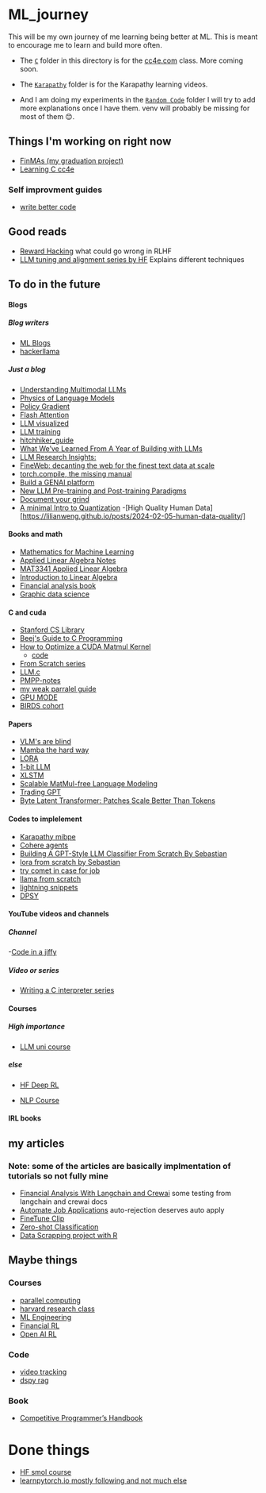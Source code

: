 # ML_journey
This will be my own journey of me learning being better at ML. This is meant to encourage me to learn and build more often.

* The [`C`](./C) folder in this directory is for the [cc4e.com](https://cc4e.com) class. More coming soon.

* The [`Karapathy`](./Karapathy) folder is for the Karapathy learning videos.

* And I am doing my experiments in the [`Random Code`](./random_code/) folder I will try to add more explanations once I have them. venv will probably be missing for most of them 😊.

## Things I'm working on right now
- [FinMAs (my graduation project)](https://github.com/KevorkSulahian/agentic-llm-for-better-results)
- [Learning C cc4e](https://www.cc4e.com/)



### Self improvment guides
- [write better code](https://marvelousmlops.substack.com/p/bridging-the-gap-converting-data)


## Good reads
- [Reward Hacking](https://lilianweng.github.io/posts/2024-11-28-reward-hacking/) what could go wrong in RLHF
- [LLM tuning and alignment series by HF](https://argilla.io/blog/mantisnlp-rlhf-part-8/) Explains different techniques

## To do in the future

#### Blogs
##### Blog writers
- [ML Blogs](https://cneuralnets.netlify.app/mlblogs)
- [hackerllama](https://osanseviero.github.io/hackerllama/blog/)

##### Just a blog
- [Understanding Multimodal LLMs](https://magazine.sebastianraschka.com/p/understanding-multimodal-llms)
- [Physics of Language Models](https://antaripasaha.notion.site/Physics-of-Language-Models-understanding-hidden-reasoning-process-1045314a563980c68566e4ecc1e32ef6)
- [Policy Gradient](https://lilianweng.github.io/posts/2018-04-08-policy-gradient/)
- [Flash Attention](https://benjaminwarner.dev/2023/08/16/flash-attention-compile)
- [LLM visualized](https://bbycroft.net/llm)
- [LLM training](https://rentry.org/llm-training)
- [hitchhiker_guide](https://osanseviero.github.io/hackerllama/blog/posts/hitchhiker_guide/)
- [What We’ve Learned From A Year of Building with LLMs](https://applied-llms.org/)
- [LLM Research Insights:](https://magazine.sebastianraschka.com/p/llm-research-insights-instruction?)
- [FineWeb: decanting the web for the finest text data at scale](https://huggingface.co/spaces/HuggingFaceFW/blogpost-fineweb-v1)
- [torch.compile, the missing manual](https://docs.google.com/document/d/1y5CRfMLdwEoF1nTk9q8qEu1mgMUuUtvhklPKJ2emLU8/edit?tab=t.0#heading=h.66t0x3z84jio)
- [Build a GENAI platform](https://huyenchip.com/2024/07/25/genai-platform.html)
- [New LLM Pre-training and Post-training Paradigms](https://magazine.sebastianraschka.com/p/new-llm-pre-training-and-post-training)
- [Document your grind](https://lelouch.dev/blog/august-2024/documenting-your-grind/)
- [A minimal Intro to Quantization](https://osanseviero.github.io/hackerllama/blog/posts/minimal-quantize-intro/)
-[High Quality Human Data][https://lilianweng.github.io/posts/2024-02-05-human-data-quality/]

#### Books and math
- [Mathematics for Machine Learning](https://mml-book.github.io/)
- [Applied Linear Algebra Notes](https://docs.google.com/document/d/1uvAbEhbgS_M-uDMTzmOWRlYxqCkogKRXdbKYYT98ooc/edit?tab=t.0#heading=h.lxp3eg9lr5k9)
- [MAT3341 Applied Linear Algebra](https://alistairsavage.ca/mat3341/notes/MAT3341-Applied_Linear_Algebra.pdf)
- [Introduction to Linear Algebra](https://pabloinsente.github.io/intro-linear-algebra)
- [Financial analysis book](https://github.com/realmistic/PythonInvest-basic-fin-analysis)
- [Graphic data science](https://geographicdata.science/book/intro.html)


#### C and cuda
- [Stanford CS Library](http://cslibrary.stanford.edu/101/)
- [Beej's Guide to C Programming](https://beej.us/guide/bgc/)
- [How to Optimize a CUDA Matmul Kernel](https://siboehm.com/articles/22/CUDA-MMM)
    - [code](https://github.com/ridgerchu/matmulfreellm)
- [From Scratch series](https://biraj21.github.io/blogs/from-scratch.html)
- [LLM.c](https://github.com/karpathy/llm.c?tab=readme-ov-file)
- [PMPP-notes](https://github.com/loganwatchorn/notes-pmpp)
- [my weak parralel guide](https://rebel-sushi-cd7.notion.site/PipeGoose-starter-ecc431cf9b7242d6bf933eac2a83b766)
- [GPU MODE](https://github.com/gpu-mode)
- [BIRDS cohort](https://sites.google.com/cohere.com/c4ai-community/community-programs/birds?authuser=0)
#### Papers
- [VLM's are blind](https://vlmsareblind.github.io/)
- [Mamba the hard way](https://srush.github.io/annotated-mamba/hard.html?utm_source=substack&utm_medium=email)
- [LORA](https://arxiv.org/abs/2106.09685)
- [1-bit LLM](https://arxiv.org/abs/2402.17764)
- [XLSTM](https://arxiv.org/abs/2405.04517)
- [Scalable MatMul-free Language Modeling](https://arxiv.org/abs/2406.02528)
- [Trading GPT](https://arxiv.org/pdf/2309.03736)
- [Byte Latent Transformer: Patches Scale Better
Than Tokens](https://scontent.fevn7-1.fna.fbcdn.net/v/t39.2365-6/470135129_1314438233309836_4712217603129928862_n.pdf?_nc_cat=111&ccb=1-7&_nc_sid=3c67a6&_nc_ohc=WqSN1qsot3oQ7kNvgGc3Ks0&_nc_zt=14&_nc_ht=scontent.fevn7-1.fna&_nc_gid=AuAtyo9EerO8d5oTZKbkCcN&oh=00_AYBBYci9U-4v0Ylk3Uwm9-z2WQT2r4yKCMdRdxW3bVs4ZQ&oe=67651A08)

#### Codes to implelement
- [Karapathy mibpe](https://github.com/karpathy/minbpe)
- [Cohere agents](https://github.com/cohere-ai/notebooks/tree/main?tab=readme-ov-file#agents)
- [Building A GPT-Style LLM Classifier From Scratch By Sebastian](https://magazine.sebastianraschka.com/p/building-a-gpt-style-llm-classifier?)
- [lora from scratch by Sebastian](https://lightning.ai/lightning-ai/studios/code-lora-from-scratch?view=public&section=featured)
- [try comet in case for job](https://lightning.ai/comet/studios/comet-lightning-quickstart?section=featured&view=public&query=comet)
- [llama from scratch](https://github.com/naklecha/llama3-from-scratch)
- [lightning snippets](https://lightning.ai/studios?section=featured)
- [DPSY](https://lightning.ai/lightning-ai/studios/dspy-programming-with-foundation-models?view=public&section=all)

#### YouTube videos and channels
##### Channel
-[Code in a jiffy](https://www.youtube.com/@codeinajiffy)
##### Video or series
- [Writing a C interpreter
 series](https://www.youtube.com/playlist?list=PLbxut1xyrkCZ-9d_03G0KBU4uh782J1eN)

#### Courses
##### High importance
- [LLM uni course](https://cocoxu.github.io/CS8803-LLM-fall2024/calendar/)

##### else
- [HF Deep RL](https://huggingface.co/learn/deep-rl-course/unit0/introduction)

- [NLP Course](https://www.nlpdemystified.org/course)

#### IRL books 

## my articles
### Note: some of the articles are basically implmentation of tutorials so not fully mine
- [Financial Analysis With Langchain and Crewai](https://huggingface.co/blog/herooooooooo/financial-analysis-with-langchain-and-crewai) some testing from langchain and crewai docs
- [Automate Job Applications](https://huggingface.co/blog/herooooooooo/automation-job-applications-with-python-and-ollama) auto-rejection deserves auto apply
- [FineTune Clip](https://medium.com/@kevork.ysulahian/finetune-clip-with-huggingface-2f0abc23c57c)
- [Zero-shot Classification](https://medium.com/@kevork.ysulahian/zero-shot-classification-and-detection-made-simple-with-huggingface-000d63d53bfe)
- [Data Scrapping project with R](https://medium.com/@kevork.ysulahian/real-life-data-scrapping-project-scrapping-job-postings-with-r-47a6091f4866)



## Maybe things

### Courses
- [parallel computing](https://gfxcourses.stanford.edu/cs149/fall24/courseinfo)
- [harvard research class](https://docs.google.com/document/d/1uvAbEhbgS_M-uDMTzmOWRlYxqCkogKRXdbKYYT98ooc/edit?pli=1&tab=t.0#heading=h.o3hogvl0ayc1)
- [ML Engineering](https://github.com/stas00/ml-engineering)
- [Financial RL](https://github.com/AI4Finance-Foundation/FinRL/tree/c34190153d84c376dcacaf18b57097a6272b0286)
- [Open AI RL](https://spinningup.openai.com/en/latest/)

### Code
- [video tracking](https://github.com/roboflow/supervision)
- [dspy rag](https://www.kaggle.com/code/iamleonie/rag-with-gemma-on-hf-and-weaviate-in-dspy)

### Book
- [Competitive Programmer’s Handbook
](https://cses.fi/book/book.pdf)

# Done things
- [HF smol course](https://github.com/huggingface/smol-course)
- [learnpytorch.io mostly following and not much else](https://www.learnpytorch.io/)

